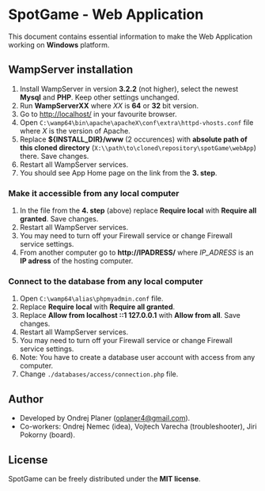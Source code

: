 # SpotGame - Web Application

This document contains essential information to make the Web Application working on **Windows** platform.

## WampServer installation

1) Install WampServer in version **3.2.2** (not higher), select the newest **Mysql** and **PHP**. Keep other settings unchanged.
2) Run **WampServerXX** where *XX* is **64** or **32** bit version.
3) Go to [http://localhost/](http://localhost/) in your favourite browser.
4) Open `C:\wamp64\bin\apache\apacheX\conf\extra\httpd-vhosts.conf` file where *X* is the version of Apache.
5) Replace **${INSTALL_DIR}/www** (2 occurences) with **absolute path of this cloned directory** (`X:\\path\to\cloned\repository\spotGame\webApp`) there. Save changes.
6) Restart all WampServer services.
7) You should see App Home page on the link from the **3. step**.

### Make it accessible from any local computer

1) In the file from the **4. step** (above) replace **Require local** with **Require all granted**. Save changes.
2) Restart all WampServer services.
3) You may need to turn off your Firewall service or change Firewall service settings.
4) From another computer go to **http://IPADRESS/** where *IP_ADRESS* is an **IP adress** of the hosting computer.

### Connect to the database from any local computer

1) Open `C:\wamp64\alias\phpmyadmin.conf` file.
2) Replace **Require local** with **Require all granted**.
3) Replace **Allow from localhost ::1 127.0.0.1** with **Allow from all**. Save changes.
4) Restart all WampServer services.
5) You may need to turn off your Firewall service or change Firewall service settings.
6) Note: You have to create a database user account with access from any computer.
7) Change `./databases/access/connection.php` file.

## Author

* Developed by Ondrej Planer ([oplaner4@gmail.com](mailto:oplaner4@gmail.com)).
* Co-workers: Ondrej Nemec (idea), Vojtech Varecha (troubleshooter), Jiri Pokorny (board).

## License

SpotGame can be freely distributed under the **MIT license**.
